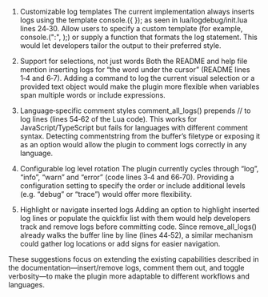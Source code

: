 1. Customizable log templates
The current implementation always inserts logs using the template console.<level>({ <word> }); as seen in lua/logdebug/init.lua lines 24‑30. Allow users to specify a custom template (for example, console.<level>("<word>:", <word>);) or supply a function that formats the log statement. This would let developers tailor the output to their preferred style.

2. Support for selections, not just words
Both the README and help file mention inserting logs for “the word under the cursor” (README lines 1‑4 and 6‑7). Adding a command to log the current visual selection or a provided text object would make the plugin more flexible when variables span multiple words or include expressions.

3. Language‑specific comment styles
comment_all_logs() prepends // to log lines (lines 54‑62 of the Lua code). This works for JavaScript/TypeScript but fails for languages with different comment syntax. Detecting commentstring from the buffer’s filetype or exposing it as an option would allow the plugin to comment logs correctly in any language.

4. Configurable log level rotation
The plugin currently cycles through “log”, “info”, “warn” and “error” (code lines 3‑4 and 66‑70). Providing a configuration setting to specify the order or include additional levels (e.g. “debug” or “trace”) would offer more flexibility.

5. Highlight or navigate inserted logs
Adding an option to highlight inserted log lines or populate the quickfix list with them would help developers track and remove logs before committing code. Since remove_all_logs() already walks the buffer line by line (lines 44‑52), a similar mechanism could gather log locations or add signs for easier navigation.

These suggestions focus on extending the existing capabilities described in the documentation—insert/remove logs, comment them out, and toggle verbosity—to make the plugin more adaptable to different workflows and languages.
